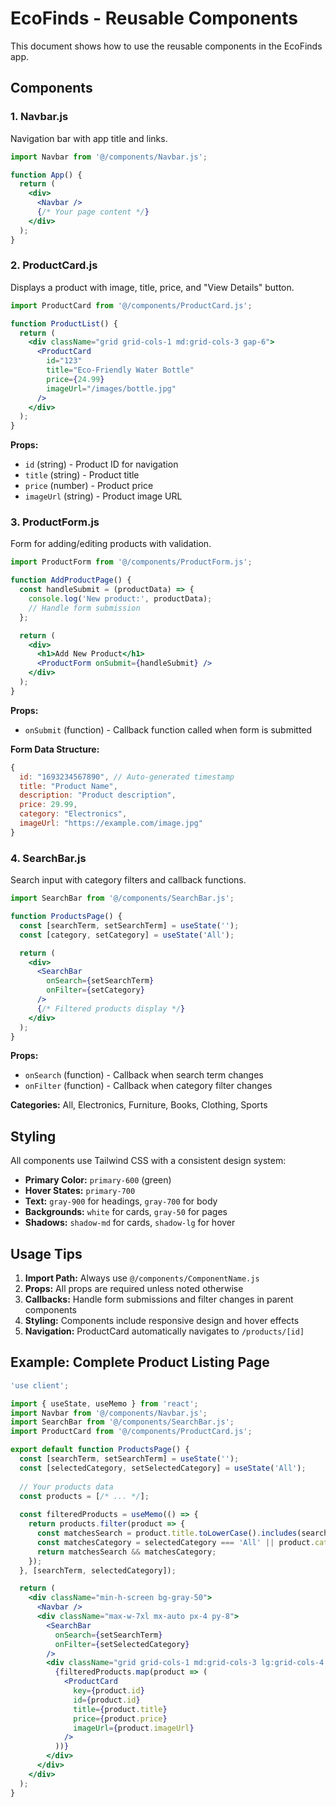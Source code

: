 # EcoFinds - Reusable Components

This document shows how to use the reusable components in the EcoFinds app.

## Components

### 1. Navbar.js
Navigation bar with app title and links.

```jsx
import Navbar from '@/components/Navbar.js';

function App() {
  return (
    <div>
      <Navbar />
      {/* Your page content */}
    </div>
  );
}
```

### 2. ProductCard.js
Displays a product with image, title, price, and "View Details" button.

```jsx
import ProductCard from '@/components/ProductCard.js';

function ProductList() {
  return (
    <div className="grid grid-cols-1 md:grid-cols-3 gap-6">
      <ProductCard
        id="123"
        title="Eco-Friendly Water Bottle"
        price={24.99}
        imageUrl="/images/bottle.jpg"
      />
    </div>
  );
}
```

**Props:**
- `id` (string) - Product ID for navigation
- `title` (string) - Product title
- `price` (number) - Product price
- `imageUrl` (string) - Product image URL

### 3. ProductForm.js
Form for adding/editing products with validation.

```jsx
import ProductForm from '@/components/ProductForm.js';

function AddProductPage() {
  const handleSubmit = (productData) => {
    console.log('New product:', productData);
    // Handle form submission
  };

  return (
    <div>
      <h1>Add New Product</h1>
      <ProductForm onSubmit={handleSubmit} />
    </div>
  );
}
```

**Props:**
- `onSubmit` (function) - Callback function called when form is submitted

**Form Data Structure:**
```javascript
{
  id: "1693234567890", // Auto-generated timestamp
  title: "Product Name",
  description: "Product description",
  price: 29.99,
  category: "Electronics",
  imageUrl: "https://example.com/image.jpg"
}
```

### 4. SearchBar.js
Search input with category filters and callback functions.

```jsx
import SearchBar from '@/components/SearchBar.js';

function ProductsPage() {
  const [searchTerm, setSearchTerm] = useState('');
  const [category, setCategory] = useState('All');

  return (
    <div>
      <SearchBar
        onSearch={setSearchTerm}
        onFilter={setCategory}
      />
      {/* Filtered products display */}
    </div>
  );
}
```

**Props:**
- `onSearch` (function) - Callback when search term changes
- `onFilter` (function) - Callback when category filter changes

**Categories:** All, Electronics, Furniture, Books, Clothing, Sports

## Styling

All components use Tailwind CSS with a consistent design system:

- **Primary Color:** `primary-600` (green)
- **Hover States:** `primary-700`
- **Text:** `gray-900` for headings, `gray-700` for body
- **Backgrounds:** `white` for cards, `gray-50` for pages
- **Shadows:** `shadow-md` for cards, `shadow-lg` for hover

## Usage Tips

1. **Import Path:** Always use `@/components/ComponentName.js`
2. **Props:** All props are required unless noted otherwise
3. **Callbacks:** Handle form submissions and filter changes in parent components
4. **Styling:** Components include responsive design and hover effects
5. **Navigation:** ProductCard automatically navigates to `/products/[id]`

## Example: Complete Product Listing Page

```jsx
'use client';

import { useState, useMemo } from 'react';
import Navbar from '@/components/Navbar.js';
import SearchBar from '@/components/SearchBar.js';
import ProductCard from '@/components/ProductCard.js';

export default function ProductsPage() {
  const [searchTerm, setSearchTerm] = useState('');
  const [selectedCategory, setSelectedCategory] = useState('All');
  
  // Your products data
  const products = [/* ... */];
  
  const filteredProducts = useMemo(() => {
    return products.filter(product => {
      const matchesSearch = product.title.toLowerCase().includes(searchTerm.toLowerCase());
      const matchesCategory = selectedCategory === 'All' || product.category === selectedCategory;
      return matchesSearch && matchesCategory;
    });
  }, [searchTerm, selectedCategory]);

  return (
    <div className="min-h-screen bg-gray-50">
      <Navbar />
      <div className="max-w-7xl mx-auto px-4 py-8">
        <SearchBar
          onSearch={setSearchTerm}
          onFilter={setSelectedCategory}
        />
        <div className="grid grid-cols-1 md:grid-cols-3 lg:grid-cols-4 gap-6">
          {filteredProducts.map(product => (
            <ProductCard
              key={product.id}
              id={product.id}
              title={product.title}
              price={product.price}
              imageUrl={product.imageUrl}
            />
          ))}
        </div>
      </div>
    </div>
  );
}
```

